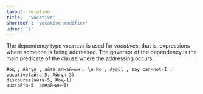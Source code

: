 ```yaml
---
layout: relation
title:  'vocative'
shortdef : 'vocative modifier'
udver: '2'
---
```


The dependency type `vocative` is used for *vocatives*, that is,
expressions where someone is being addressed. The governor of the
dependency is the main predicate of the clause where the addressing
occurs.

<!-- fname:voc.pdf -->
~~~ sdparse
Жоқ , Айгүл , айта алмаймын . \n No , Aygül , say can-not-I .
vocative(айта-5, Айгүл-3)
discourse(айта-5, Жоқ-1)
aux(айта-5, алмаймын-6)
~~~

<!-- Interlanguage links updated St lis 3 20:59:10 CET 2021 -->
